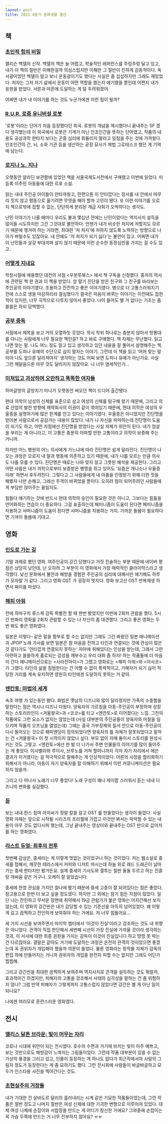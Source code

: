 ```yaml
---
layout: post
title: 2021 4분기 문화생활 결산
---
```


## 책

### [초인적 힘의 비밀](http://book.naver.com/bookdb/book_detail.php?bid=21299140)
앨리슨 백델의 신작. 백델의 책은 늘 어렵고, 학술적인 레퍼런스를 주렁주렁 달고 있고, 내가 이 책의 절반은 이해한걸까 의심스럽지만 이해한 그 절반이 진하게 감동적이다. 독서광이었던 백델이 알고 보니 운동광이기도 했다는 사실은 좀 섭섭하지만 그래도 재밌었다. 저자는 그저 자기 삶에서 운동이 어떤 역할을 했는지 얘기했을 뿐인데 어쩐지 내가 응원을 받았다. 서른과 마흔에 도달하는 게 덜 두려워졌어.

어쩌면 내가 내 이야기를 하는 것도 누군가에겐 이런 힘이 될까?

### [R.U.R. 로줌 유니버설 로봇](http://book.naver.com/bookdb/book_detail.php?bid=16330841)
'로봇'이라는 단어가 처음 등장했다던 희곡. 로봇의 개념을 제시했다니 끝내주는 SF 겠다 생각했는데 이 희곡에서 로봇은 기계가 아닌 인조인간을 뜻하는 단어였고, 작품의 내용도 공상과학 판타지 보다는 군중 심리에 휘둘리지 말라고 일침을 주는 것에 가까웠다. 인조인간의 간, 뇌, 소화 기관 등을 생산하는 공장 묘사가 제법 그로테스크 했던 게 기억에 남는다.

### [로지나 노, 지나](http://book.naver.com/bookdb/book_detail.php?bid=17523852)
오랫동안 알라딘 보관함에 있었던 책을 서울국제도서전에서 구매했고 이번에 읽었다. 미등록 이주민 아동들에 대한 르포 소설. 

읽는 내내 주인공 아이들이 안타까웠고, 한편으론 이 안타깝다는 정서를 내 안에서 마무리 짓지 않고 행동으로 옮기려면 무엇을 해야 할까 고민이 됐다. 또 이런 이야기를 오로지 책으로밖에 접할 수 없는, 단단하게 분리된 계급 사회가 오싹하다는 생각도.

난민 이야기가 나올 때마다 우리도 불과 몇십년 전에는 난민이었다는 역지사지 설득을 많이들 시도하지만 그건 그것대로 불안하다. 언젠가 내가 비슷한 처지에 처할지도 모르기 때문에 챙겨야 하는 거라면, 최대한 '저 처지'에 처하지 않도록 노력하는 방향으로 나아가 버릴수도 있잖아요. 내 안에도 '저 처지가 되기 싫다'는 불안이 있고. 어쩌면 내가 이 난민들과 살갖 부대끼며 살지 않기 때문에 이런 순수한 동정심만을 가지는 걸 수도 있고.

### [어떻게 지내요](http://book.naver.com/bookdb/book_detail.php?bid=20861895)
학창시절에 애용했던 대전의 서점 <우분투북스> 에서 책 구독을 신청했다. 홍차의 역사에 관련된 책 한 권과 이 책을 받았다.
암 말기 진단을 받은 친구와 그 친구를 바라보는 주인공의 이야기였다. 조용하고 잔잔하고 좋은 이야기였다.
병으로 더 고통스러워지기 전에 스스로 생을 마감하리라 결심했다가 결국은 마음이 바뀌는 이야기는 이전에도 접한 적이 있지만, 너무 극적으로 다루지 않아서 좋았다. 나이 들어도 별 거 없다는 기조는 좀 쓸쓸은 하되 담백했다. 

### [공부 중독](http://book.naver.com/bookdb/book_detail.php?bid=14442384)
서점에서 제목을 보고 거의 오열하듯 웃었다. 학사 학위 하나로는 충분치 않아서 방통대를 다니는 사람에게 너무 필요한 책인걸? 하고 바로 구매했다. 책 자체는 무난했다. 읽고 나면 맞는 말. 나도 어느 정도 알고 있고 생각하고 있던 내용을 잘 풀어서 설명해주는 책. 공부를 도피나 유예의 수단으로 삼지 말자는 이야기. 그런데 이 책을 읽고 '어머 맞는 말이야 나도 앞으론 달라져야지' 생각하는 것도 어찌 보면 도피나 유예가 아닌가요. 사실 그런 깨달음으론 아무 것도 달라지지 않잖아요. 나 너무 염세적인가...

### [미쳐있고 괴상하며 오만하고 똑똑한 여자들](http://book.naver.com/bookdb/book_detail.php?bid=20917019)
하마글방의 글방지기 미나가 오랫동안 써오던 책이 드디어 출간됐다.

현대 의학이 남성의 신체를 표준으로 삼고 여성의 신체를 탐구해 왔기 때문에, 그리고 의료 산업의 발전 방향에 제약회사의 이권이 같이 엮여있기 때문에, 현대 의학은 여성의 우울증을 설명하기에 많은 한계를 안고 있다는 이야기였다. 우울증은 아니었지만 진단명을 받아본 사람으로서 공감가는 내용이 많았다. 내가 나 자신을 파악하는데 진단명이 도움이 되기도 하고, 어떤 지점에선 진단명을 받았다는 사실 자체가 위안이 된다. 내가 엄살을 부리는 게 아니라고, 이 고통은 충분히 아파할 만한 고통이라고 의학이 보증해 주는 거니까.

하지만 어느 병원의 어느 의사에게 가느냐에 따라 진단명은 쉽게 달라진다. 진단명이 나오는 과정은 오로지 내 말과 행동에 의존하고 있기 때문에, 내가 나를 모르는 만큼 의사도 나를 모를 수 있다. 진단명은 때로는 나와 맞지 않고 그릇된 해석을 제공한다. 그리고 어떤 사람은 내가 의학으로부터 보증받은 병명을 쥐고 있어도 '요즘은 개나소나 우울증이래' 하면서 후두려친다. 그렇다고 그 사람들에게 내 아픔을 인정받기 위해 더한 짓을 해봤자 나만 손해고, 그래선 주객이 바뀌었을 뿐이다. 오히려 힘이 되어주려던 사람들에게 부담만 얹어주는 꼴일지도.

힘들다 얘기하는 것에 반드시 현대 의학의 승인이 필요한 것은 아니고, 그보다는 힘듦을 언어화하는 연습이 더 중요하다. 그걸 표출하는데 페미니즘이 도움이 된다면 페미니즘을 차용하고 샤머니즘이 도움이 된다면 샤머니즘을 차용하는 거지. 가까운 돌봄이 필요하다면 기꺼이 돌봄에 기대고.

## 영화

### [인도로 가는 길](https://movie.naver.com/movie/bi/mi/basic.nhn?code=10147)
기말 과제로 봤던 영화. 여주인공이 강간 당했다고 거짓 진술하는 부분 때문에 네이버 평점은 상당히 낮던데, 난 오히려 그 부분이 이 영화에서 가장 매력적인 클라이막스라고 생각했다. 낯선 문화에서 불안과 해방을 경험한 주인공의 심리에 대해서만 얘기해도 하루가 모자랄 거 같다. 그리고 영화 OST 가 굉장히 멋지다. 영화 보고선 OST 반복재생 하면서 짜이를 마셨다.

### [해피 아워](https://movie.naver.com/movie/bi/mi/basic.nhn?code=142855)
전에 하마구치 류스케 감독 특별전 할 때 한번 봤었지만 이번에 2회차 관람을 했다. 5시간 반짜리 영화를 2회차 관람할 수 있는 나 자신이 좀 대견했다. 그리고 좋은 영화는 두 번 봐도 좋은 영화였다. 

일본은 이렇다- 같은 말을 함부로 할 수는 없지만 그래도 그간 봐왔던 일본 애니메이션과 JPOP 노래 가사를 보면 일본은 참 마음을 전하고 타인과 연결되는 것에 관심이 많은 것 같다가도 '안타깝게 연결되지 못하는' 자아에 취해있다는 인상을 받는데, 그래서 그런 아련하고 쓸쓸하게 홀로되는 감성을 깨부수고 우리 대화 좀 하자! 하는 작품들에 더 마음이 간다 애니메이션으로는 <사라잔마이>가 그랬고 영화로는 <해피 아워>와 <아사코>가 그랬다. 타인의 삶을 침범한다는 건 어쩔 수 없이 폭력적이고, 가해자가 되기 싫어 적당한 거리를 계속 유지하면 영원히 타인에겐 도달하지 못하는 거 같아.

### [엔칸토: 마법의 세계](https://movie.naver.com/movie/bi/mi/basic.nhn?code=210282)
속초 여행 가 있는동안 봤다. 화법은 옛날의 디즈니와 많이 달라졌지만 가족의 소중함을 말한다는 점은 역시나 디즈니 다웠다. 양육자의 가르침을 아동-주인공이 부정하며 성장하는 스토리라인이 <겨울왕국>과 <코코>를 타고 <엔칸토>로 이어졌다는 느낌. 그전의 작품에도 그런 요소가 없지는 않았는데 (사실 대부분의 주인공들이 양육자와 마찰을 일으키며 작품의 오프닝을 열었는데) 그때는 결국 가부장제의 질서 안으로 아동-주인공이 다시 들어오는 것으로 해피엔딩이 정의되었다면 양육자의 틀 자체가 잘못되었다고 말하는 건 <겨울왕국> 이 첫 시작이지 않았나 싶다. 부모 없이 자매 둘이서 스토리를 완성시키는 것도 그렇고. <엔칸토>에선 한 발 더 나가서 주변 인물들의 이야기를 많이 들어주는 게 좋았다. 이사벨라와 루이사, 브루노를 거쳐 할머니까지 각자 자기 자리에서 애쓴 결과가 이거였다는 걸 적극적으로 말해주는 게 인상적이었다. 어른의 사정을 합리화하기 위해서가 아니라, 아동이 자기 양육자를 잘 이해하기 위해서 이런 커뮤니케이션은 필요하지 않을까.

그리고 다 떠나서 노래가 너무 좋았다! 노래 구성이 꽤나 케이팝 스러워서 듣는 내내 디즈니의 변화를 실감했다.

### [듄](https://movie.naver.com/movie/bi/mi/basic.nhn?code=191559)
보는 내내 한스 짐머 아저씨가 정말 칼을 갈고 OST 를 만들었다는 생각이 들었다. 사실 영화 자체는 앞으로 시작될 시리즈의 프리퀄에 가깝고 이것만 봐서는 파악할 수 있는 내용이 아무 것도 없다시피 했는데, 그냥 끝내주는 영상미와 끝내주는 OST 만으로 값어치를 하는 영화였다.

### [라스트 듀얼: 최후의 전투](https://movie.naver.com/movie/bi/mi/basic.nhn?code=191545)
첫번째 감상은, 중세라는 게 이렇게 멋없는 것이었구나 하는 것이었다. 저는 웹소설로 중세를 접해서, 깨끗한 테라스에서 커피와 디저트 마시는데 하늘 위로 레드 드래곤이 날아가는 중세 판타지만 봤거든요. 실제 중세의 기사도와 결투는 철판 둘둘 두르고 하는 진흙탕 개싸움 같은 거구나. 오케이 잘 알았습니다.

중세에 한창 관심을 가지던 찰나에 봤기 때문에 중세 고증이 잘 되어있다는 점은 좋았다. 참고용으로 한번 더 보고 싶을 정도였다. 하지만 그 외에는 참기 힘든 지점이 많았다. 일단 나는 잔인하고 무서운 장면에 취약해서 19금 관람가가 붙은 영화는 어지간해선 보지 않는데, 이 영화의 강간씬은 내가 감당할 수 있는 기준선을 아득히 넘어있었다. 왜 이렇게 길고 끔찍하고 잔인하게 보여줘야 하는 거에요. 저 너무 힘들어요... 

세 가지 시선을 보여주면서 마지막 챕터에서 '이것이 진실'이라고 강조하는 것도 내 취향은 아니었다. 관객이 직접 판단해서 세번째 시선이 가장 진실에 가까울 것이라 생각하는 것과, 이 서사에 대한 최종 권한을 가지는 감독이 이것이 진실입니다 하고 땅땅 못 박는 건 다르잖아요. 결말은 같아도 거기에 도달하는 과정은 온전히 관객의 것이었으면 좋겠는데 꼭 권위자가 개입해야 했을까 의문이 들었다. 물론 영화라는 창작물 자체가 감독의 편집 하에 만들어지는 거니까 권위자의 개입을 완전히 피할 수는 없지만 그래도 어딘가 찝찝해.

그리고 강간씬을 최대한 끔찍하게 보여주며 역지사지로 관객을 설득하는 것도 뭐랄까, 효과적이긴 하겠지만, 피해자의 고통을 강조해서 사태의 심각성을 말하는 건 좀 위험하지 않나? 그럼 만약 피해자가 그렇게까지 고통스럽지 않았다면 강간은 별 게 아닌 일이 되나요? 

나에겐 여러모로 혼란스러운 영화였다. 

## 전시

### [앨리스 달튼 브라운: 빛이 머무는 자리](http://myartmuseum.co.kr/exhibit/exhibit_past.php?ptype=view&prdcode=2011200002&page=1&catcode=12000000)
코로나 시대에 위안이 되는 전시였다. 호수의 수면과 거기에 비치는 빛이 아주 예쁘고, 보는 것만으로도 해방감이 느껴지는 그림들이었다. 그런데 작품 대부분이 있을 수 없는 가상의 풍경을 그리고 있고, 인물이 등장하는 게 하나도 없다가 최근작에서야 사람의 그림자 정도가 등장한다는 게 좀 묘하기도 했다. 그런 전시회에 사람들이 바글바글하고 모두가 인스타용 사진을 찍어간다는 것도. 

### [초현실주의 거장들](https://surrealism2021.modoo.at/)
내가 기대한 건 살바도르 달리의 흘러내리는 시계 같은 기묘한 작품들이었는데, 그런 작품은 절반 정도고 나머지 절반은 여성 신체에 대한 기괴한 변형으로 이루어져 있었다. 대체 여성 나체에 손잡이와 서랍장을 만드는 게 어디가 참신한 거에요? 그와중에 손잡이는 꼭 가슴 두쪽에 만드는 거 너무 진부하지 않아요? ㅠㅠ
